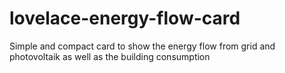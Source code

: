 # lovelace-energy-flow-card
Simple and compact card to show the energy flow from grid and photovoltaik as well as the building consumption
